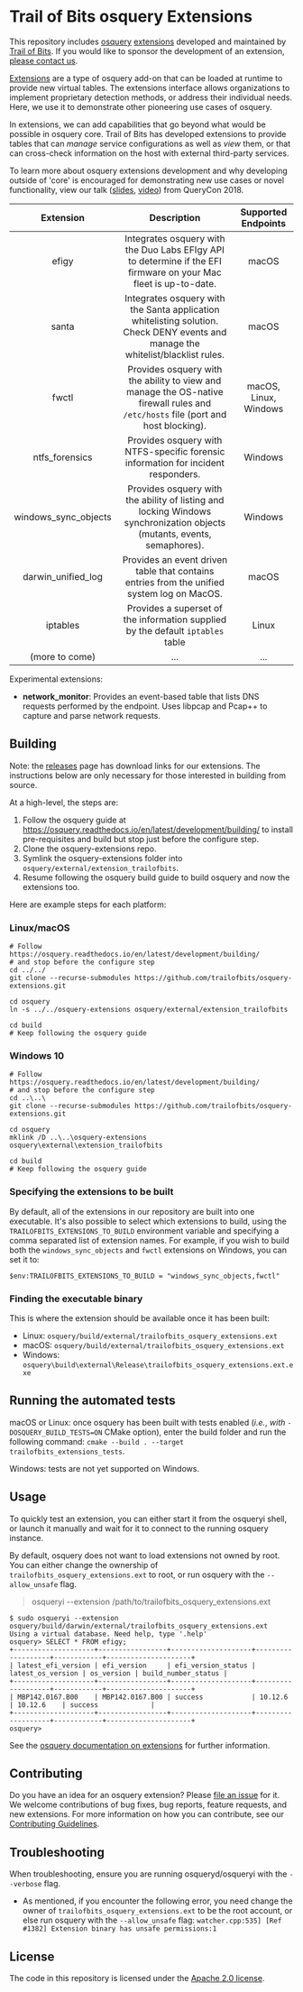 # Trail of Bits osquery Extensions

This repository includes [osquery](https://osquery.io/) [extensions](https://osquery.readthedocs.io/en/stable/development/osquery-sdk/) developed and maintained by [Trail of Bits](https://www.trailofbits.com/). If you would like to sponsor the development of an extension, [please contact us](https://www.trailofbits.com/contact/).

[Extensions](https://osquery.readthedocs.io/en/stable/deployment/extensions/) are a type of osquery add-on that can be loaded at runtime to provide new virtual tables. The extensions interface allows organizations to implement proprietary detection methods, or address their individual needs. Here, we use it to demonstrate other pioneering use cases of osquery.

In extensions, we can add capabilities that go beyond what would be possible in osquery core. Trail of Bits has developed extensions to provide tables that can _manage_ service configurations as well as _view_ them, or that can cross-check information on the host with external third-party services.

To learn more about osquery extensions development and why developing outside of 'core' is encouraged for demonstrating new use cases or novel functionality, view our talk ([slides](https://github.com/trailofbits/presentations/tree/master/Osquery%20Extensions), [video](https://www.youtube.com/watch?v=g46rjoP18EE)) from QueryCon 2018.

| Extension            | Description | Supported Endpoints |
|          :-:         |    :-:      |         :-:         |
| efigy                | Integrates osquery with the Duo Labs EFIgy API to determine if the EFI firmware on your Mac fleet is up-to-date. | macOS |
| santa                | Integrates osquery with the Santa application whitelisting solution. Check DENY events and manage the whitelist/blacklist rules. | macOS |
| fwctl                | Provides osquery with the ability to view and manage the OS-native firewall rules and `/etc/hosts` file (port and host blocking). | macOS, Linux, Windows |
| ntfs_forensics       | Provides osquery with NTFS-specific forensic information for incident responders. | Windows |
| windows_sync_objects | Provides osquery with the ability of listing and locking Windows synchronization objects (mutants, events, semaphores). | Windows |
| darwin_unified_log   | Provides an event driven table that contains entries from the unified system log on MacOS. | macOS |
| iptables             | Provides a superset of the information supplied by the default `iptables` table | Linux |
| (more to come)       | ...  | ...   |

Experimental extensions:
 * **network_monitor**: Provides an event-based table that lists DNS requests performed by the endpoint. Uses libpcap and Pcap++ to capture and parse network requests.

## Building

Note: the [releases](https://github.com/trailofbits/osquery-extensions/releases) page has download links for our extensions. The instructions below are only necessary for those interested in building from source.

At a high-level, the steps are:
1. Follow the osquery guide at https://osquery.readthedocs.io/en/latest/development/building/
   to install pre-requisites and build but stop just before the configure step.
2. Clone the osquery-extensions repo.
3. Symlink the osquery-extensions folder into `osquery/external/extension_trailofbits`.
4. Resume following the osquery build guide to build osquery and now the extensions too.

Here are example steps for each platform:


### Linux/macOS

```
# Follow https://osquery.readthedocs.io/en/latest/development/building/
# and stop before the configure step
cd ../../
git clone --recurse-submodules https://github.com/trailofbits/osquery-extensions.git

cd osquery
ln -s ../../osquery-extensions osquery/external/extension_trailofbits

cd build
# Keep following the osquery guide
```

### Windows 10

```
# Follow https://osquery.readthedocs.io/en/latest/development/building/
# and stop before the configure step
cd ..\..\
git clone --recurse-submodules https://github.com/trailofbits/osquery-extensions.git

cd osquery
mklink /D ..\..\osquery-extensions osquery\external\extension_trailofbits

cd build
# Keep following the osquery guide
```

### Specifying the extensions to be built

By default, all of the extensions in our repository are built into one executable. It's also possible to select which extensions to build, using the `TRAILOFBITS_EXTENSIONS_TO_BUILD` environment variable and specifying a comma separated list of extension names. For example, if you wish to build both the `windows_sync_objects` and `fwctl` extensions on Windows, you can set it to:

```
$env:TRAILOFBITS_EXTENSIONS_TO_BUILD = "windows_sync_objects,fwctl"
```

### Finding the executable binary

This is where the extension should be available once it has been built:

 * Linux: `osquery/build/external/trailofbits_osquery_extensions.ext`
 * macOS: `osquery/build/external/trailofbits_osquery_extensions.ext`
 * Windows: `osquery\build\external\Release\trailofbits_osquery_extensions.ext.exe`

## Running the automated tests

macOS or Linux: once osquery has been built with tests enabled (*i.e.*, *with* `-DOSQUERY_BUILD_TESTS=ON` CMake option), enter the build folder and run the following command: `cmake --build . --target trailofbits_extensions_tests`.

Windows: tests are not yet supported on Windows.

## Usage

To quickly test an extension, you can either start it from the osqueryi shell, or launch it manually and wait for it to connect to the running osquery instance.

By default, osquery does not want to load extensions not owned by root. You can either change the ownership of `trailofbits_osquery_extensions.ext` to root, or run osquery with the `--allow_unsafe` flag.

> osqueryi --extension /path/to/trailofbits_osquery_extensions.ext

```
$ sudo osqueryi --extension osquery/build/darwin/external/trailofbits_osquery_extensions.ext
Using a virtual database. Need help, type '.help'
osquery> SELECT * FROM efigy;
+--------------------+-----------------+--------------------+-------------------+------------+---------------------+
| latest_efi_version | efi_version     | efi_version_status | latest_os_version | os_version | build_number_status |
+--------------------+-----------------+--------------------+-------------------+------------+---------------------+
| MBP142.0167.B00    | MBP142.0167.B00 | success            | 10.12.6           | 10.12.6    | success             |
+--------------------+-----------------+--------------------+-------------------+------------+---------------------+
osquery>
```

See the [osquery documentation on extensions](https://osquery.readthedocs.io/en/stable/deployment/extensions) for further information.

## Contributing

Do you have an idea for an osquery extension? Please [file an issue](https://github.com/trailofbits/osquery-extensions/issues/new) for it. We welcome contributions of bug fixes, bug reports, feature requests, and new extensions. For more information on how you can contribute, see our [Contributing Guidelines](https://github.com/trailofbits/osquery-extensions/blob/master/CONTRIBUTING.md).

## Troubleshooting

When troubleshooting, ensure you are running osqueryd/osqueryi with the `--verbose` flag.

* As mentioned, if you encounter the following error, you need change the owner of `trailofbits_osquery_extensions.ext` to be the root account, or else run osquery with the `--allow_unsafe` flag: `watcher.cpp:535] [Ref #1382] Extension binary has unsafe permissions:1`

## License

The code in this repository is licensed under the [Apache 2.0 license](LICENSE).
